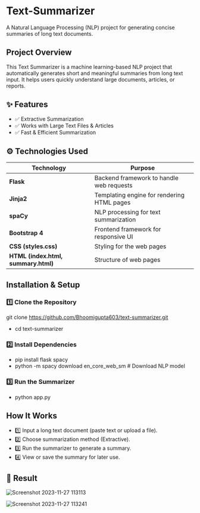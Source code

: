 # Text-Summarizer
A Natural Language Processing (NLP) project for generating concise summaries of long text documents.

## Project Overview
This Text Summarizer is a machine learning-based NLP project that automatically generates short and meaningful summaries from long text input. It helps users quickly understand large documents, articles, or reports.

## ✨ Features
- ✅ Extractive Summarization 
- ✅ Works with Large Text Files & Articles 
- ✅ Fast & Efficient Summarization

## ⚙️ Technologies Used
| Technology          | Purpose                                         |
|---------------------|-------------------------------------------------|
| **Flask**          | Backend framework to handle web requests        |
| **Jinja2**         | Templating engine for rendering HTML pages      |
| **spaCy**          | NLP processing for text summarization           |
| **Bootstrap 4**    | Frontend framework for responsive UI            |
| **CSS (styles.css)** | Styling for the web pages                     |
| **HTML (index.html, summary.html)** | Structure of web pages         |

 ## Installation & Setup
 ### 1️⃣ Clone the Repository
  git clone https://github.com/Bhoomigupta603/text-summarizer.git
- cd text-summarizer

 ### 2️⃣ Install Dependencies
- pip install flask spacy
- python -m spacy download en_core_web_sm  # Download NLP model

 ### 3️⃣ Run the Summarizer
- python app.py

## How It Works
- 1️⃣ Input a long text document (paste text or upload a file).
- 2️⃣ Choose summarization method (Extractive).
- 3️⃣ Run the summarizer to generate a summary.
- 4️⃣ View or save the summary for later use.

## 📸 Result 
![Screenshot 2023-11-27 113113](https://github.com/user-attachments/assets/902c6ba2-c552-4a7e-95ec-e10913a8c1e6) 

![Screenshot 2023-11-27 113241](https://github.com/user-attachments/assets/a274fe6d-8527-4a97-9300-e973ef3563ad)













